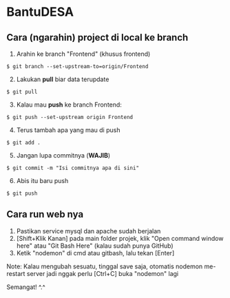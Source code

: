 # BantuDESA

## Cara (ngarahin) project di local ke branch
1) Arahin ke branch "Frontend" (khusus frontend)
```
$ git branch --set-upstream-to=origin/Frontend
```
2) Lakukan **pull** biar data terupdate
```
$ git pull
```
3) Kalau mau **push** ke branch Frontend:
```
$ git push --set-upstream origin Frontend
```
4) Terus tambah apa yang mau di push
```
$ git add .
```
5) Jangan lupa commitnya (**WAJIB**)
```
$ git commit -m "Isi commitnya apa di sini"
```
6) Abis itu baru push
```
$ git push
```

## Cara run web nya
1) Pastikan service mysql dan apache sudah berjalan
2) [Shift+Klik Kanan] pada main folder projek, klik "Open command window here" atau "Git Bash Here" (kalau sudah punya GitHub)
3) Ketik "nodemon" di cmd atau gitbash, lalu tekan [Enter]

Note: Kalau mengubah sesuatu, tinggal save saja, otomatis nodemon me-restart server jadi nggak perlu [Ctrl+C] buka "nodemon" lagi

Semangat! ^.^